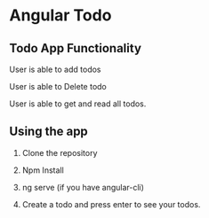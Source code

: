 # Angular Todo

## Todo App Functionality

User is able to add todos


User is able to Delete todo


User is able to get and read all todos.

## Using the app

1. Clone the repository

2. Npm Install 

3. ng serve (if you have angular-cli) 

4. Create a todo and press enter to see your todos.  






